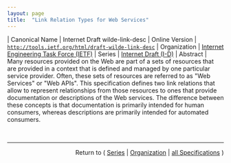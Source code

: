 ```yaml
---
layout: page
title:  "Link Relation Types for Web Services"
---
```


| Canonical Name | Internet Draft wilde-link-desc
| Online Version | [`http://tools.ietf.org/html/draft-wilde-link-desc`](http://tools.ietf.org/html/draft-wilde-link-desc)
| Organization | [Internet Engineering Task Force (IETF)](..)
| Series | [Internet Draft (I-D)](.)
| Abstract | Many resources provided on the Web are part of a sets of resources that are provided in a context that is defined and managed by one particular service provider. Often, these sets of resources are referred to as "Web Services" or "Web APIs". This specification defines two link relations that allow to represent relationships from those resources to ones that provide documentation or descriptions of the Web services. The difference between these concepts is that documentation is primarily intended for human consumers, whereas descriptions are primarily intended for automated consumers.

<br/>
<hr/>

<p style="text-align: right">Return to ( <a href="./">Series</a> | <a href="../">Organization</a> | <a href="../../">all Specifications</a> )</p>